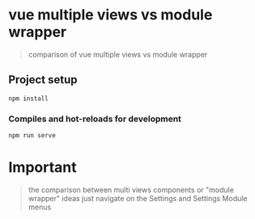 # vue multiple views vs module wrapper
> comparison of vue multiple views vs module wrapper

## Project setup
```
npm install
```

### Compiles and hot-reloads for development
```
npm run serve
```


# Important
> the comparison between multi views components or "module wrapper" ideas just navigate on the Settings and Settings Module menus